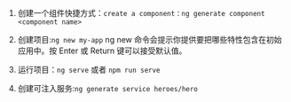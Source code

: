 1. 创建一个组件快捷方式：`create a component：ng generate component <component name>`

2. 创建项目:`ng new my-app`
ng new 命令会提示你提供要把哪些特性包含在初始应用中。按 Enter 或 Return 键可以接受默认值。
3. 运行项目：`ng serve` 或者 `npm run serve`

4. 创建可注入服务:`ng generate service heroes/hero`